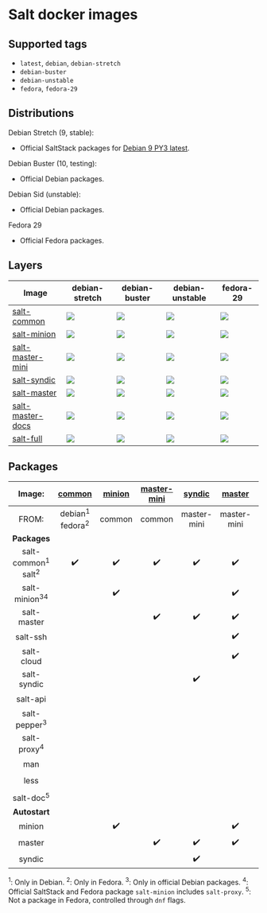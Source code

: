 # Salt docker images

## Supported tags

* `latest`, `debian`, `debian-stretch`
* `debian-buster`
* `debian-unstable`
* `fedora`, `fedora-29`

## Distributions

Debian Stretch (9, stable):
* Official SaltStack packages for [Debian 9 PY3 latest](https://repo.saltstack.com/#debian).

Debian Buster (10, testing):
* Official Debian packages.

Debian Sid (unstable):
* Official Debian packages.

Fedora 29
* Official Fedora packages.

## Layers

| Image | debian-stretch | debian-buster | debian-unstable | fedora-29 |
| --- | --- | --- | --- | --- |
| [salt-common][salt-common] | [![](https://images.microbadger.com/badges/image/jarfil/salt-common:debian-stretch.svg)](http://microbadger.com/images/jarfil/salt-common:debian-stretch) | [![](https://images.microbadger.com/badges/image/jarfil/salt-common:debian-buster.svg)](http://microbadger.com/images/jarfil/salt-common:debian-buster) | [![](https://images.microbadger.com/badges/image/jarfil/salt-common:debian-unstable.svg)](http://microbadger.com/images/jarfil/salt-common:debian-unstable) | [![](https://images.microbadger.com/badges/image/jarfil/salt-common:fedora-29.svg)](http://microbadger.com/images/jarfil/salt-common:fedora-29) |
| [salt-minion][salt-minion] | [![](https://images.microbadger.com/badges/image/jarfil/salt-minion:debian-stretch.svg)](http://microbadger.com/images/jarfil/salt-minion:debian-stretch) | [![](https://images.microbadger.com/badges/image/jarfil/salt-minion:debian-buster.svg)](http://microbadger.com/images/jarfil/salt-minion:debian-buster) | [![](https://images.microbadger.com/badges/image/jarfil/salt-minion:debian-unstable.svg)](http://microbadger.com/images/jarfil/salt-minion:debian-unstable) | [![](https://images.microbadger.com/badges/image/jarfil/salt-minion:fedora-29.svg)](http://microbadger.com/images/jarfil/salt-minion:fedora-29) |
| [salt-master-mini][salt-master-mini] | [![](https://images.microbadger.com/badges/image/jarfil/salt-master-mini:debian-stretch.svg)](http://microbadger.com/images/jarfil/salt-master-mini:debian-stretch) | [![](https://images.microbadger.com/badges/image/jarfil/salt-master-mini:debian-buster.svg)](http://microbadger.com/images/jarfil/salt-master-mini:debian-buster) | [![](https://images.microbadger.com/badges/image/jarfil/salt-master-mini:debian-unstable.svg)](http://microbadger.com/images/jarfil/salt-master-mini:debian-unstable) | [![](https://images.microbadger.com/badges/image/jarfil/salt-master-mini:fedora-29.svg)](http://microbadger.com/images/jarfil/salt-master-mini:fedora-29) |
| [salt-syndic][salt-syndic] | [![](https://images.microbadger.com/badges/image/jarfil/salt-syndic:debian-stretch.svg)](http://microbadger.com/images/jarfil/salt-syndic:debian-stretch) | [![](https://images.microbadger.com/badges/image/jarfil/salt-syndic:debian-buster.svg)](http://microbadger.com/images/jarfil/salt-syndic:debian-buster) | [![](https://images.microbadger.com/badges/image/jarfil/salt-syndic:debian-unstable.svg)](http://microbadger.com/images/jarfil/salt-syndic:debian-unstable) | [![](https://images.microbadger.com/badges/image/jarfil/salt-syndic:fedora-29.svg)](http://microbadger.com/images/jarfil/salt-syndic:fedora-29) |
| [salt-master][salt-master] | [![](https://images.microbadger.com/badges/image/jarfil/salt-master:debian-stretch.svg)](http://microbadger.com/images/jarfil/salt-master:debian-stretch) | [![](https://images.microbadger.com/badges/image/jarfil/salt-master:debian-buster.svg)](http://microbadger.com/images/jarfil/salt-master:debian-buster) | [![](https://images.microbadger.com/badges/image/jarfil/salt-master:debian-unstable.svg)](http://microbadger.com/images/jarfil/salt-master:debian-unstable) | [![](https://images.microbadger.com/badges/image/jarfil/salt-master:fedora-29.svg)](http://microbadger.com/images/jarfil/salt-master:fedora-29) |
| [salt-master-docs][salt-master-docs] | [![](https://images.microbadger.com/badges/image/jarfil/salt-master-docs:debian-stretch.svg)](http://microbadger.com/images/jarfil/salt-master-docs:debian-stretch) | [![](https://images.microbadger.com/badges/image/jarfil/salt-master-docs:debian-buster.svg)](http://microbadger.com/images/jarfil/salt-master-docs:debian-buster) | [![](https://images.microbadger.com/badges/image/jarfil/salt-master-docs:debian-unstable.svg)](http://microbadger.com/images/jarfil/salt-master-docs:debian-unstable) | [![](https://images.microbadger.com/badges/image/jarfil/salt-master-docs:fedora-29.svg)](http://microbadger.com/images/jarfil/salt-master-docs:fedora-29) |
| [salt-full][salt-full] | [![](https://images.microbadger.com/badges/image/jarfil/salt-full:debian-stretch.svg)](http://microbadger.com/images/jarfil/salt-full:debian-stretch) | [![](https://images.microbadger.com/badges/image/jarfil/salt-full:debian-buster.svg)](http://microbadger.com/images/jarfil/salt-full:debian-buster) | [![](https://images.microbadger.com/badges/image/jarfil/salt-full:debian-unstable.svg)](http://microbadger.com/images/jarfil/salt-full:debian-unstable) | [![](https://images.microbadger.com/badges/image/jarfil/salt-full:fedora-29.svg)](http://microbadger.com/images/jarfil/salt-full:fedora-29) |

## Packages

| Image: | [common][salt-common] | [minion][salt-minion] | [master-mini][salt-master-mini] | [syndic][salt-syndic] | [master][salt-master] | [master-docs][salt-master-docs] | [full][salt-full] |
| :---: | :---: | :---: | :---: | :---: | :---: | :---: | :---: |
| FROM: | debian<sup>1</sup><br>fedora<sup>2</sup> | common | common | master-mini | master-mini | master | master-docs |
| **Packages** |
| salt-common<sup>1</sup><br>salt<sup>2</sup> | ✔️ | ✔️ | ✔️ | ✔️ | ✔️ | ✔️ | ✔️ |
| salt-minion<sup>34</sup> |  | ✔️ |  |  | ✔️ | ✔️ | ✔️ |
| salt-master |  |  | ✔️ | ✔️ | ✔️ | ✔️ | ✔️ |
| salt-ssh |  |  |  |  | ✔️ | ✔️ | ✔️ |
| salt-cloud |  |  |  |  | ✔️ | ✔️ | ✔️ |
| salt-syndic |  |  |  | ✔️ |  |  | ✔️ |
| salt-api |  |  |  |  |  |  | ✔️ |
| salt-pepper<sup>3</sup> |  |  |  |  |  |  | ✔️ |
| salt-proxy<sup>4</sup> |  |  |  |  |  |  | ✔️ |
| man |  |  |  |  |  | ✔️ | ✔️ |
| less |  |  |  |  |  | ✔️ | ✔️ |
| salt-doc<sup>5</sup> |  |  |  |  |  | ✔️ | ✔️ |
| **Autostart** |
| minion |  | ✔️ |  |  | ✔️ | ✔️ |  |
| master |  |  | ✔️ | ✔️ | ✔️ | ✔️ | ✔️ |
| syndic |  |  |  | ✔️ |  |  |  |  |

<sup>1</sup>: Only in Debian.
<sup>2</sup>: Only in Fedora.
<sup>3</sup>: Only in official Debian packages.
<sup>4</sup>: Official SaltStack and Fedora package `salt-minion` includes `salt-proxy`.
<sup>5</sup>: Not a package in Fedora, controlled through `dnf` flags.

[salt-common]: https://hub.docker.com/r/jarfil/salt-common
[salt-minion]: [salt-minion]
[salt-master-mini]: [salt-master-mini]
[salt-syndic]: [salt-syndic]
[salt-master]: [salt-master]
[salt-master-docs]: [salt-master-docs]
[salt-full]: [salt-full]
